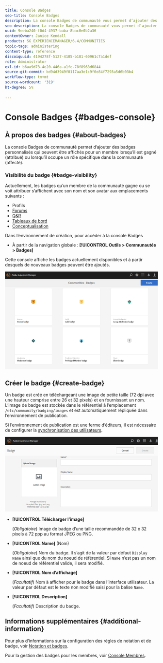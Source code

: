```yaml
---
title: Console Badges
seo-title: Console Badges
description: La console Badges de communauté vous permet d’ajouter des badges personnalisés qui peuvent être affichés pour les membres lorsqu’ils sont gagnés (attribués) ou lorsqu’ils assument un rôle spécifique dans la communauté (affecté).
seo-description: La console Badges de communauté vous permet d’ajouter des badges personnalisés qui peuvent être affichés pour les membres lorsqu’ils sont gagnés (attribués) ou lorsqu’ils assument un rôle spécifique dans la communauté (affecté).
uuid: 9eeba240-f0d4-4937-baba-8bac0e0b2a36
contentOwner: Janice Kendall
products: SG_EXPERIENCEMANAGER/6.4/COMMUNITIES
topic-tags: administering
content-type: reference
discoiquuid: 4194278f-5127-4105-b181-60961c7a1def
role: Administrator
exl-id: b6aa9d73-4e20-446a-a1fc-78f8968d6844
source-git-commit: bd94d3949f0117aa3e1c9f0e84f7293a5d6b03b4
workflow-type: tm+mt
source-wordcount: '319'
ht-degree: 5%

---
```


# Console Badges {#badges-console}

## À propos des badges {#about-badges}

La console Badges de communauté permet d’ajouter des badges personnalisés qui peuvent être affichés pour un membre lorsqu’il est gagné (attribué) ou lorsqu’il occupe un rôle spécifique dans la communauté (affecté).

### Visibilité du badge {#badge-visibility}

Actuellement, les badges qu’un membre de la communauté gagne ou se voit attribuer s’affichent avec son nom et son avatar aux emplacements suivants :

* Profils
* [Forums](forum.md)
* [Q&amp;R](working-with-qna.md)
* [Tableaux de bord](enabling-leaderboard.md)
* [Conceptualisation](ideation-feature.md)

Dans l’environnement de création, pour accéder à la console Badges

* À partir de la navigation globale : **[!UICONTROL Outils > Communautés > Badges]**

Cette console affiche les badges actuellement disponibles et à partir desquels de nouveaux badges peuvent être ajoutés.

![chlimage_1-242](assets/chlimage_1-242.png)

## Créer le badge {#create-badge}

Un badge est créé en téléchargeant une image de petite taille (72 dpi avec une hauteur comprise entre 26 et 32 pixels) et en fournissant un nom. L’image de badge est stockée dans le référentiel à l’emplacement `/etc/community/badging/images` et est automatiquement répliquée dans l’environnement de publication.

Si l’environnement de publication est une ferme d’éditeurs, il est nécessaire de configurer la [synchronisation des utilisateurs](sync.md).

![chlimage_1-243](assets/chlimage_1-243.png)

* **[!UICONTROL Télécharger l’image]**

   (*Obligatoire*) Image de badge d’une taille recommandée de 32 x 32 pixels à 72 ppp au format JPEG ou PNG.

* **[!UICONTROL Name]** (Nom)

   (*Obligatoire*) Nom du badge. Il s’agit de la valeur par défaut `Display Name` ainsi que du nom du noeud de référentiel. Si `Name` n’est pas un nom de noeud de référentiel valide, il sera modifié.

* **[!UICONTROL Nom d’affichage]**

   (*Facultatif*) Nom à afficher pour le badge dans l’interface utilisateur. La valeur par défaut est le texte non modifié saisi pour la balise `Name`.

* **[!UICONTROL Description]**

   (*Facultatif*) Description du badge.

## Informations supplémentaires {#additional-information}

Pour plus d’informations sur la configuration des règles de notation et de badge, voir [Notation et badges](implementing-scoring.md).

Pour la gestion des badges pour les membres, voir [Console Membres](members.md).
